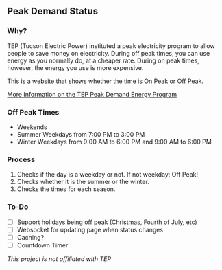 ## Peak Demand Status

### Why?

TEP (Tucson Electric Power) instituted a peak electricity program to allow people to save money on electricity. During off peak times, you can use energy as you normally do, at a cheaper rate. During on peak times, however, the energy you use is more expensive. 

This is a website that shows whether the time is On Peak or Off Peak.

[More Information on the TEP Peak Demand Energy Program](https://www.tep.com/peak-demand/)

### Off Peak Times
- Weekends
- Summer Weekdays from 7:00 PM to 3:00 PM
- Winter Weekdays from 9:00 AM to 6:00 PM and 9:00 AM to 6:00 PM

### Process
1. Checks if the day is a weekday or not. If not weekday: Off Peak!
2. Checks whether it is the summer or the winter.
3. Checks the times for each season.

### To-Do
- [ ] Support holidays being off peak (Christmas, Fourth of July, etc)
- [ ] Websocket for updating page when status changes
- [ ] Caching?
- [ ] Countdown Timer

*This project is not affiliated with TEP*
